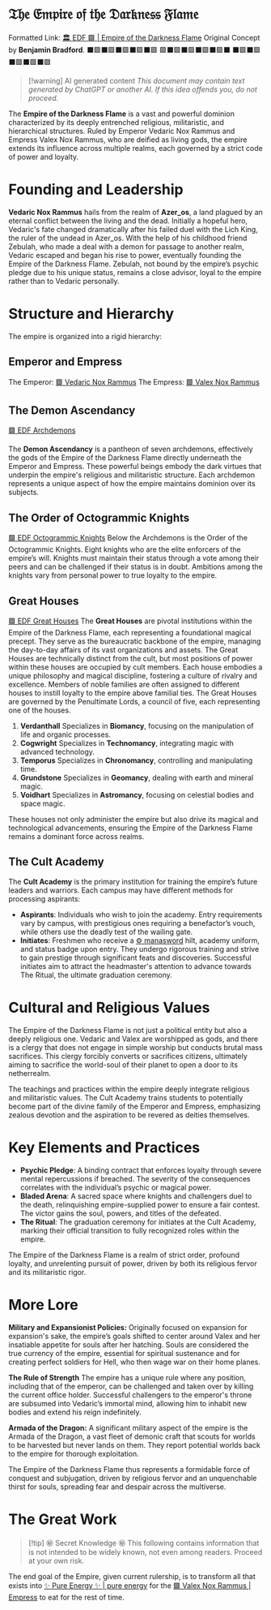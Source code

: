 # 𝔗𝔥𝔢 𝔈𝔪𝔭𝔦𝔯𝔢 𝔬𝔣 𝔱𝔥𝔢 𝔇𝔞𝔯𝔨𝔫𝔢𝔰𝔰 𝔉𝔩𝔞𝔪𝔢
Formatted Link: [🏛 EDF 🟩 | Empire of the Darkness Flame](../../-edf---empire-of-the-darkness-flame.md)
Original Concept by **Benjamin Bradford**.
⬛🟩⬛🟩⬛🟩⬛🟩⬛🟩
🟩⬛🟩⬛🟩⬛🟩⬛🟩⬛
⬛🟩⬛🟩⬛🟩⬛🟩⬛🟩

> [!warning] AI generated content
> *This document may contain text generated by ChatGPT or another AI. If this idea offends you, do not proceed.*

The **Empire of the Darkness Flame** is a vast and powerful dominion characterized by its deeply entrenched religious, militaristic, and hierarchical structures. Ruled by Emperor Vedaric Nox Rammus and Empress Valex Nox Rammus, who are deified as living gods, the empire extends its influence across multiple realms, each governed by a strict code of power and loyalty.

# Founding and Leadership

**Vedaric Nox Rammus** hails from the realm of **Azer_os**, a land plagued by an eternal conflict between the living and the dead. Initially a hopeful hero, Vedaric's fate changed dramatically after his failed duel with the Lich King, the ruler of the undead in Azer_os. With the help of his childhood friend Zebulah, who made a deal with a demon for passage to another realm, Vedaric escaped and began his rise to power, eventually founding the Empire of the Darkness Flame. Zebulah, not bound by the empire’s psychic pledge due to his unique status, remains a close advisor, loyal to the empire rather than to Vedaric personally.


# Structure and Hierarchy

The empire is organized into a rigid hierarchy:

## Emperor and Empress
The Emperor: [🟩 Vedaric Nox Rammus](../../-vedaric-nox-rammus.md)
The Empress: [🟩 Valex Nox Rammus](../../-valex-nox-rammus.md)

## The Demon Ascendancy
[🟩 EDF Archdemons](../../-edf-archdemons.md)

The **Demon Ascendancy** is a pantheon of seven archdemons, effectively the gods of the Empire of the Darkness Flame directly underneath the Emperor and Empress. These powerful beings embody the dark virtues that underpin the empire's religious and militaristic structure. Each archdemon represents a unique aspect of how the empire maintains dominion over its subjects.

## The Order of Octogrammic Knights
[🟩 EDF Octogrammic Knights](../../-edf-octogrammic-knights.md)
Below the Archdemons is the Order of the Octogrammic Knights. Eight knights who are the elite enforcers of the empire’s will. Knights must maintain their status through a vote among their peers and can be challenged if their status is in doubt. Ambitions among the knights vary from personal power to true loyalty to the empire.

## Great Houses
[🟩 EDF Great Houses](../../-edf-great-houses.md)
The **Great Houses** are pivotal institutions within the Empire of the Darkness Flame, each representing a foundational magical precept. They serve as the bureaucratic backbone of the empire, managing the day-to-day affairs of its vast organizations and assets. The Great Houses are technically distinct from the cult, but most positions of power within these houses are occupied by cult members. Each house embodies a unique philosophy and magical discipline, fostering a culture of rivalry and excellence. Members of noble families are often assigned to different houses to instill loyalty to the empire above familial ties. The Great Houses are governed by the Penultimate Lords, a council of five, each representing one of the houses.

1. **Verdanthall** Specializes in **Biomancy**, focusing on the manipulation of life and organic processes.
2. **Cogwright** Specializes in **Technomancy**, integrating magic with advanced technology.
3. **Temporus** Specializes in **Chronomancy**, controlling and manipulating time.
4. **Grundstone** Specializes in **Geomancy**, dealing with earth and mineral magic.
5. **Voidhart** Specializes in **Astromancy**, focusing on celestial bodies and space magic.

These houses not only administer the empire but also drive its magical and technological advancements, ensuring the Empire of the Darkness Flame remains a dominant force across realms.

## The Cult Academy
The **Cult Academy** is the primary institution for training the empire’s future leaders and warriors. Each campus may have different methods for processing aspirants:

- **Aspirants**: Individuals who wish to join the academy. Entry requirements vary by campus, with prestigious ones requiring a benefactor’s vouch, while others use the deadly test of the wailing gate.
- **Initiates**: Freshmen who receive a [⚙ manasword](../../-manasword.md) hilt, academy uniform, and status badge upon entry. They undergo rigorous training and strive to gain prestige through significant feats and discoveries. Successful initiates aim to attract the headmaster's attention to advance towards The Ritual, the ultimate graduation ceremony.

# Cultural and Religious Values

The Empire of the Darkness Flame is not just a political entity but also a deeply religious one. Vedaric and Valex are worshipped as gods, and there is a clergy that does not engage in simple worship but conducts brutal mass sacrifices. This clergy forcibly converts or sacrifices citizens, ultimately aiming to sacrifice the world-soul of their planet to open a door to its netherrealm.

The teachings and practices within the empire deeply integrate religious and militaristic values. The Cult Academy trains students to potentially become part of the divine family of the Emperor and Empress, emphasizing zealous devotion and the aspiration to be revered as deities themselves.

# Key Elements and Practices

- **Psychic Pledge**: A binding contract that enforces loyalty through severe mental repercussions if breached. The severity of the consequences correlates with the individual’s psychic or magical power.
- **Bladed Arena**: A sacred space where knights and challengers duel to the death, relinquishing empire-supplied power to ensure a fair contest. The victor gains the soul, powers, and titles of the defeated.
- **The Ritual**: The graduation ceremony for initiates at the Cult Academy, marking their official transition to fully recognized roles within the empire.

The Empire of the Darkness Flame is a realm of strict order, profound loyalty, and unrelenting pursuit of power, driven by both its religious fervor and its militaristic rigor.

# More Lore
**Military and Expansionist Policies:**
Originally focused on expansion for expansion's sake, the empire’s goals shifted to center around Valex and her insatiable appetite for souls after her hatching. Souls are considered the true currency of the empire, essential for spiritual sustenance and for creating perfect soldiers for Hell, who then wage war on their home planes.

**The Rule of Strength**
The empire has a unique rule where any position, including that of the emperor, can be challenged and taken over by killing the current office holder. Successful challengers to the emperor's throne are subsumed into Vedaric’s immortal mind, allowing him to inhabit new bodies and extend his reign indefinitely.

**Armada of the Dragon:**
A significant military aspect of the empire is the Armada of the Dragon, a vast fleet of demonic craft that scouts for worlds to be harvested but never lands on them. They report potential worlds back to the empire for thorough exploitation.

The Empire of the Darkness Flame thus represents a formidable force of conquest and subjugation, driven by religious fervor and an unquenchable thirst for souls, spreading fear and despair across the multiverse.

# The Great Work
> [!tip] ㊙️ Secret Knowledge ㊙️
> This following contains information that is not intended to be widely known, not even among readers. Proceed at your own risk.

The end goal of the Empire, given current rulership, is to transform all that exists into [✨ Pure Energy ✨ | pure energy](../../-pure-energy---pure-energy.md) for the [🟩 Valex Nox Rammus | Empress](../../-valex-nox-rammus--empress.md) to eat for the rest of time.